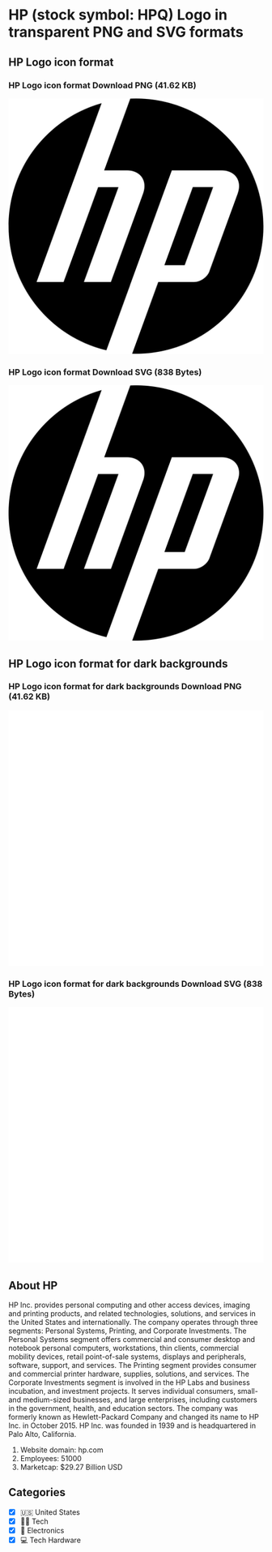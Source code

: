 # HP (stock symbol: HPQ) Logo in transparent PNG and SVG formats

## HP Logo icon format

### HP Logo icon format Download PNG (41.62 KB)

![HP Logo icon format Download PNG (41.62 KB)](/img/orig/HPQ-30e5d607.png)

### HP Logo icon format Download SVG (838 Bytes)

![HP Logo icon format Download SVG (838 Bytes)](/img/orig/HPQ-5c70c6f3.svg)

## HP Logo icon format for dark backgrounds

### HP Logo icon format for dark backgrounds Download PNG (41.62 KB)

![HP Logo icon format for dark backgrounds Download PNG (41.62 KB)](/img/orig/HPQ.D-f0e3c829.png)

### HP Logo icon format for dark backgrounds Download SVG (838 Bytes)

![HP Logo icon format for dark backgrounds Download SVG (838 Bytes)](/img/orig/HPQ.D-4c8aaa97.svg)

## About HP

HP Inc. provides personal computing and other access devices, imaging and printing products, and related technologies, solutions, and services in the United States and internationally. The company operates through three segments: Personal Systems, Printing, and Corporate Investments. The Personal Systems segment offers commercial and consumer desktop and notebook personal computers, workstations, thin clients, commercial mobility devices, retail point-of-sale systems, displays and peripherals, software, support, and services. The Printing segment provides consumer and commercial printer hardware, supplies, solutions, and services. The Corporate Investments segment is involved in the HP Labs and business incubation, and investment projects. It serves individual consumers, small- and medium-sized businesses, and large enterprises, including customers in the government, health, and education sectors. The company was formerly known as Hewlett-Packard Company and changed its name to HP Inc. in October 2015. HP Inc. was founded in 1939 and is headquartered in Palo Alto, California.

1. Website domain: hp.com
2. Employees: 51000
3. Marketcap: $29.27 Billion USD


## Categories
- [x] 🇺🇸 United States
- [x] 👩‍💻 Tech
- [x] 🔌 Electronics
- [x] 💻 Tech Hardware
